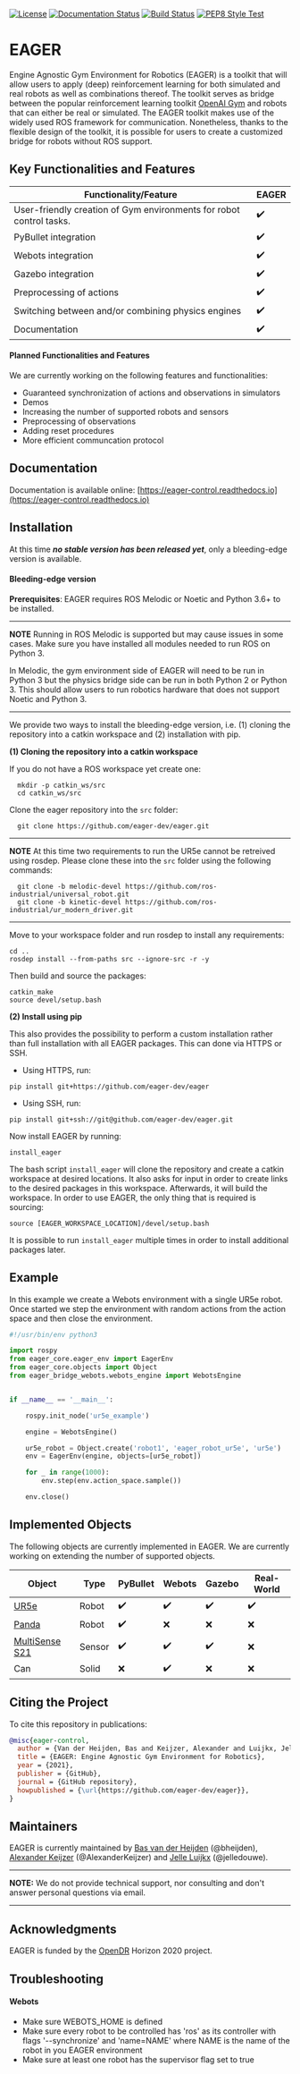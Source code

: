 [![License](https://img.shields.io/github/license/eager-dev/eager?label=license)](https://github.com/eager-dev/eager/blob/master/LICENSE)
[![Documentation Status](https://readthedocs.org/projects/eager-control/badge/?version=latest)](https://eager-control.readthedocs.io/en/latest/?badge=latest)
[![Build Status](https://img.shields.io/github/workflow/status/eager-dev/eager/CI)](https://github.com/eager-dev/eager/actions/workflows/ros_tests.yaml)
[![PEP8 Style Test](https://img.shields.io/github/workflow/status/eager-dev/eager/Lint?label=PEP8)](https://github.com/eager-dev/eager/actions/workflows/lint.yaml)

# EAGER

Engine Agnostic Gym Environment for Robotics (EAGER) is a toolkit that
will allow users to apply (deep) reinforcement learning for both simulated
and real robots as well as combinations thereof. The toolkit serves as
bridge between the popular reinforcement learning toolkit [OpenAI
Gym](https://gym.openai.com/) and robots that can either be real or
simulated. The EAGER toolkit makes use of the widely used ROS
framework for communication. Nonetheless, thanks to
the flexible design of the toolkit, it is possible for users to create a
customized bridge for robots without ROS support.

## Key Functionalities and Features


| **Functionality/Feature**                                           | **EAGER**          |
| ------------------------------------------------------------------- | -------------------|
| User-friendly creation of Gym environments for robot control tasks. | :heavy_check_mark: |
| PyBullet integration                                                | :heavy_check_mark: |
| Webots integration                                                  | :heavy_check_mark: |
| Gazebo integration                                                  | :heavy_check_mark: |
| Preprocessing of actions                                            | :heavy_check_mark: |
| Switching between and/or combining physics engines                  | :heavy_check_mark: |
| Documentation                                                       | :heavy_check_mark: |

#### Planned Functionalities and Features
We are currently working on the following features and functionalities:
- Guaranteed synchronization of actions and observations in simulators
- Demos
- Increasing the number of supported robots and sensors
- Preprocessing of observations
- Adding reset procedures
- More efficient communcation protocol

## Documentation

Documentation is available online: [https://eager-control.readthedocs.io](https://eager-control.readthedocs.io)


## Installation

At this time ***no stable version has been released yet***, only a bleeding-edge version is available.

#### Bleeding-edge version

**Prerequisites**: EAGER requires ROS Melodic or Noetic and Python 3.6+ to be installed.

---
**NOTE**
Running in ROS Melodic is supported but may cause issues in some cases.
Make sure you have installed all modules needed to run ROS on Python 3.

In Melodic, the gym environment side of EAGER will need to be run in
Python 3 but the physics bridge side can be run in both Python 2 or
Python 3. This should allow users to run robotics hardware that does not
support Noetic and Python 3.

---

We provide two ways to install the bleeding-edge version, i.e. (1) cloning the repository into a catkin workspace and (2) installation with pip.


**(1) Cloning the repository into a catkin workspace**

If you do not have a ROS workspace yet create one:
```
  mkdir -p catkin_ws/src
  cd catkin_ws/src
```
Clone the eager repository into the ``src`` folder:
```
  git clone https://github.com/eager-dev/eager.git
```

---
**NOTE**
At this time two requirements to run the UR5e cannot be retreived using rosdep.
Please clone these into the ``src`` folder using the following commands:
```
  git clone -b melodic-devel https://github.com/ros-industrial/universal_robot.git
  git clone -b kinetic-devel https://github.com/ros-industrial/ur_modern_driver.git
```

---
Move to your workspace folder and run rosdep to install any
requirements:
```
cd ..
rosdep install --from-paths src --ignore-src -r -y
```
Then build and source the packages:
```
catkin_make
source devel/setup.bash
```

**(2) Install using pip**

This also provides the possibility to perform a custom installation rather than full installation with all EAGER packages. This can done via HTTPS or SSH.
- Using HTTPS, run:
```
pip install git+https://github.com/eager-dev/eager
```
- Using SSH, run:
```
pip install git+ssh://git@github.com/eager-dev/eager.git
```

Now install EAGER by running:
```
install_eager
```
The bash script ```install_eager``` will clone the repository and create a catkin
workspace at desired locations. It also asks for input in order to create links to the desired packages in this workspace. Afterwards, it will build the workspace. In order to use EAGER, the only thing that is required is sourcing:
```
source [EAGER_WORKSPACE_LOCATION]/devel/setup.bash
```
It is possible to run ```install_eager``` multiple times in order to install
additional packages later.

## Example
In this example we create a Webots environment with a single UR5e robot. Once started we step the environment with random actions from the action space and then close the environment.

```python
#!/usr/bin/env python3

import rospy
from eager_core.eager_env import EagerEnv
from eager_core.objects import Object
from eager_bridge_webots.webots_engine import WebotsEngine


if __name__ == '__main__':

    rospy.init_node('ur5e_example')

    engine = WebotsEngine()

    ur5e_robot = Object.create('robot1', 'eager_robot_ur5e', 'ur5e')
    env = EagerEnv(engine, objects=[ur5e_robot])

    for _ in range(1000):
        env.step(env.action_space.sample())

    env.close()
```

## Implemented Objects

The following objects are currently implemented in EAGER. We are currently working on extending the number of supported objects.

| **Object**                                                              | **Type** | **PyBullet**       | **Webots**         | **Gazebo**         | **Real-World**     |
| ----------------------------------------------------------------------- | -------- | ------------------ | ------------------ | ------------------ | ------------------ |
| [UR5e](https://www.universal-robots.com/nl/producten/ur5-robot/)        | Robot    | :heavy_check_mark: | :heavy_check_mark: | :heavy_check_mark: | :heavy_check_mark: |
| [Panda](https://www.franka.de/robot-system/)                            | Robot    | :heavy_check_mark: | :x:                | :x:                | :x:                |
| [MultiSense S21](https://carnegierobotics.com/products/multisense-s21/) | Sensor   | :heavy_check_mark: | :heavy_check_mark: | :heavy_check_mark: | :x:                |
| Can                                                                     | Solid    | :x:                | :heavy_check_mark: | :x:                | :x:                |

## Citing the Project

To cite this repository in publications:
```bibtex
@misc{eager-control,
  author = {Van der Heijden, Bas and Keijzer, Alexander and Luijkx, Jelle},
  title = {EAGER: Engine Agnostic Gym Environment for Robotics},
  year = {2021},
  publisher = {GitHub},
  journal = {GitHub repository},
  howpublished = {\url{https://github.com/eager-dev/eager}},
}
```

## Maintainers

EAGER is currently maintained by [Bas van der Heijden](https://github.com/bheijden) (@bheijden), [Alexander Keijzer](https://github.com/AlexanderKeijzer) (@AlexanderKeijzer) and [Jelle Luijkx](https://github.com/jelledouwe) (@jelledouwe).

---
**NOTE:** We do not provide technical support, nor consulting and don't answer personal questions via email.

---


## Acknowledgments


EAGER is funded by the [OpenDR](https://opendr.eu/) Horizon 2020 project.

## Troubleshooting

#### Webots
- Make sure WEBOTS_HOME is defined
- Make sure every robot to be controlled has 'ros' as its controller with flags '--synchronize' and 'name=NAME' where NAME is the name of the robot in you EAGER environment
- Make sure at least one robot has the supervisor flag set to true
